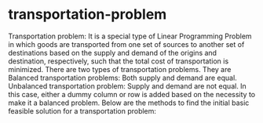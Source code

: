# transportation-problem
Transportation problem:  It is a special type of Linear Programming Problem in which goods are transported from one set of sources to another set of destinations based on the supply and demand of the origins and destination, respectively, such that the total cost of transportation is minimized.  There are two types of transportation problems. They are  Balanced transportation problems: Both supply and demand are equal.  Unbalanced transportation problem: Supply and demand are not equal. In this case, either a dummy column or row is added based on the necessity to make it a balanced problem.  Below are the methods to find the initial basic feasible solution for a transportation problem:
